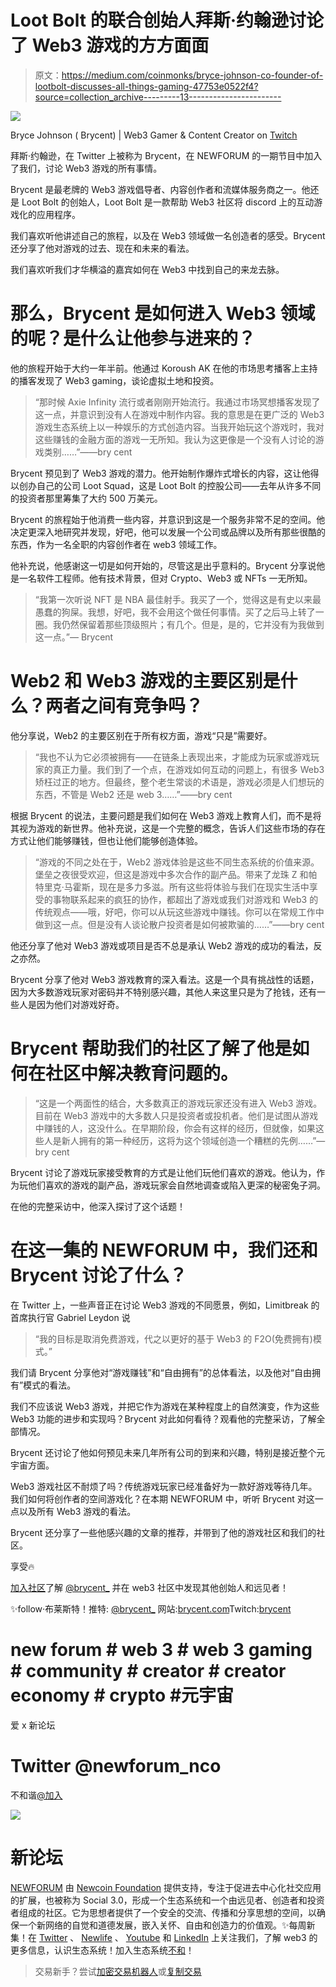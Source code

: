 # Loot Bolt 的联合创始人拜斯·约翰逊讨论了 Web3 游戏的方方面面

> 原文：<https://medium.com/coinmonks/bryce-johnson-co-founder-of-lootbolt-discusses-all-things-gaming-47753e0522f4?source=collection_archive---------13----------------------->

![](img/253372f7d9b2e11a5319ac848b3ae6b7.png)

Bryce Johnson ( Brycent) | Web3 Gamer & Content Creator on [Twitch](http://twitch.tv/brycent)

拜斯·约翰逊，在 Twitter 上被称为 Brycent，在 NEWFORUM 的一期节目中加入了我们，讨论 Web3 游戏的所有事情。

Brycent 是最老牌的 Web3 游戏倡导者、内容创作者和流媒体服务商之一。他还是 Loot Bolt 的创始人，Loot Bolt 是一款帮助 Web3 社区将 discord 上的互动游戏化的应用程序。

我们喜欢听他讲述自己的旅程，以及在 Web3 领域做一名创造者的感受。Brycent 还分享了他对游戏的过去、现在和未来的看法。

我们喜欢听我们才华横溢的嘉宾如何在 Web3 中找到自己的来龙去脉。

# 那么，Brycent 是如何进入 Web3 领域的呢？是什么让他参与进来的？

他的旅程开始于大约一年半前。他通过 Koroush AK 在他的市场思考播客上主持的播客发现了 Web3 gaming，谈论虚拟土地和投资。

> “那时候 Axie Infinity 流行或者刚刚开始流行。我通过市场冥想播客发现了这一点，并意识到没有人在游戏中制作内容。我的意思是在更广泛的 Web3 游戏生态系统上以一种娱乐的方式创造内容。当我开始玩这个游戏时，我对这些赚钱的金融方面的游戏一无所知。我认为这更像是一个没有人讨论的游戏类别……”——bry cent

Brycent 预见到了 Web3 游戏的潜力。他开始制作爆炸式增长的内容，这让他得以创办自己的公司 Loot Squad，这是 Loot Bolt 的控股公司——去年从许多不同的投资者那里筹集了大约 500 万美元。

Brycent 的旅程始于他消费一些内容，并意识到这是一个服务非常不足的空间。他决定更深入地研究并发现，好吧，他可以发展一个公司或品牌以及所有那些很酷的东西，作为一名全职的内容创作者在 web3 领域工作。

他补充说，他感谢这一切是如何开始的，尽管这是出乎意料的。Brycent 分享说他是一名软件工程师。他有技术背景，但对 Crypto、Web3 或 NFTs 一无所知。

> “我第一次听说 NFT 是 NBA 最佳射手。我买了一个，觉得这是有史以来最愚蠢的狗屎。我想，好吧，我不会用这个做任何事情。买了之后马上转了一圈。我仍然保留着那些顶级照片；有几个。但是，是的，它并没有为我做到这一点。”— Brycent

# Web2 和 Web3 游戏的主要区别是什么？两者之间有竞争吗？

他分享说，Web2 的主要区别在于所有权方面，游戏“只是”需要好。

> “我也不认为它必须被拥有——在链条上表现出来，才能成为玩家或游戏玩家的真正力量。我们到了一个点，在游戏如何互动的问题上，有很多 Web3 矫枉过正的地方。但最终，整个老生常谈的术语是，游戏必须是人们想玩的东西，不管是 Web2 还是 web 3……”——bry cent

根据 Brycent 的说法，主要问题是我们如何在 Web3 游戏上教育人们，而不是将其视为游戏的新世界。他补充说，这是一个完整的概念，告诉人们这些市场的存在方式让他们能够赚钱，但也让他们能够创造体验。

> “游戏的不同之处在于，Web2 游戏体验是这些不同生态系统的价值来源。堡垒之夜很受欢迎，但这是游戏中多次合作的副产品。带来了龙珠 Z 和帕特里克·马霍斯，现在是多力多滋。所有这些将体验与我们在现实生活中享受的事物联系起来的疯狂的协作，都超出了游戏或我们对游戏和 Web3 的传统观点——哦，好吧，你可以从玩这些游戏中赚钱。你可以在常规工作中做到这一点。但是没有人谈论散户投资者是如何被欺骗的……”——bry cent

他还分享了他对 Web3 游戏或项目是否不总是承认 Web2 游戏的成功的看法，反之亦然。

Brycent 分享了他对 Web3 游戏教育的深入看法。这是一个具有挑战性的话题，因为大多数游戏玩家对密码并不特别感兴趣，其他人来这里只是为了抢钱，还有一些人是因为他们对游戏好奇。

# Brycent 帮助我们的社区了解了他是如何在社区中解决教育问题的。

> “这是一个两面性的结合，大多数真正的游戏玩家还没有进入 Web3 游戏。目前在 Web3 游戏中的大多数人只是投资者或投机者。他们是试图从游戏中赚钱的人，这没什么。在早期阶段，你会有这样的经历，但就像，如果这些人是新人拥有的第一种经历，这将为这个领域创造一个糟糕的先例……”—bry cent

Brycent 讨论了游戏玩家接受教育的方式是让他们玩他们喜欢的游戏。他认为，作为玩他们喜欢的游戏的副产品，游戏玩家会自然地调查或陷入更深的秘密兔子洞。

在他的完整采访中，他深入探讨了这个话题！

# 在这一集的 NEWFORUM 中，我们还和 Brycent 讨论了什么？

在 Twitter 上，一些声音正在讨论 Web3 游戏的不同愿景，例如，Limitbreak 的首席执行官 Gabriel Leydon 说

> “我的目标是取消免费游戏，代之以更好的基于 Web3 的 F2O(免费拥有)模式。”

我们请 Brycent 分享他对“游戏赚钱”和“自由拥有”的总体看法，以及他对“自由拥有”模式的看法。

我们不应该说 Web3 游戏，并把它作为游戏在某种程度上的自然演变，作为这些 Web3 功能的进步和实现吗？Brycent 对此如何看待？观看他的完整采访，了解全部情况。

Brycent 还讨论了他如何预见未来几年所有公司的到来和兴趣，特别是接近整个元宇宙方面。

Web3 游戏社区不耐烦了吗？传统游戏玩家已经准备好为一款好游戏等待几年。我们如何将创作者的空间游戏化？在本期 NEWFORUM 中，听听 Brycent 对这一点以及所有 Web3 游戏的看法。

Brycent 还分享了一些他感兴趣的文章的推荐，并带到了他的游戏社区和我们的社区。

享受🔥

[加入社区](https://twitter.com/newforum_nco)了解 [@brycent_](https://twitter.com/brycent_) 并在 web3 社区中发现其他创始人和远见者！

✨follow·布莱斯特！推特: [@brycent_](https://twitter.com/brycent_) 网站:[brycent.com](https://pillar.io/brycent/)Twitch:[brycent](https://www.twitch.tv/brycent)

# new forum # web 3 # web 3 gaming # community # creator # creator economy # crypto #元宇宙

爱 x 新论坛

# Twitter @newforum_nco

不和谐[@加入](https://discord.gg/2K8tvVh8tM)

![](img/0fa4bcfb58d2b9b4709e1ce9a1f0e8b2.png)

# 新论坛

[NEWFORUM](https://newforum.notion.site/newforum/Welcome-to-NEWFORUM-48f9661398ec4ec6a1af37fcc96dc926) 由 [Newcoin Foundation](https://newcoin.org/) 提供支持，专注于促进去中心化社交应用的扩展，也被称为 Social 3.0，形成一个生态系统和一个由远见者、创造者和投资者组成的社区。它为思想者提供了一个安全的交流、传播和分享思想的空间，以确保一个新网络的自觉和道德发展，嵌入关怀、自由和创造力的价值观。✨每周新集！在 [Twitter](https://twitter.com/newforum_nco) 、 [Newlife](https://newlife.io/) 、 [Youtube](https://www.youtube.com/channel/UCWvHyau1nIJBffmaaj6FmbQ) 和 [LinkedIn](https://www.linkedin.com/showcase/newforum/) 上关注我们，了解 web3 的更多信息，认识生态系统！加入生态系统[不和](https://discord.gg/DHepA4WTkN)！

> 交易新手？尝试[加密交易机器人](/coinmonks/crypto-trading-bot-c2ffce8acb2a)或[复制交易](/coinmonks/top-10-crypto-copy-trading-platforms-for-beginners-d0c37c7d698c)